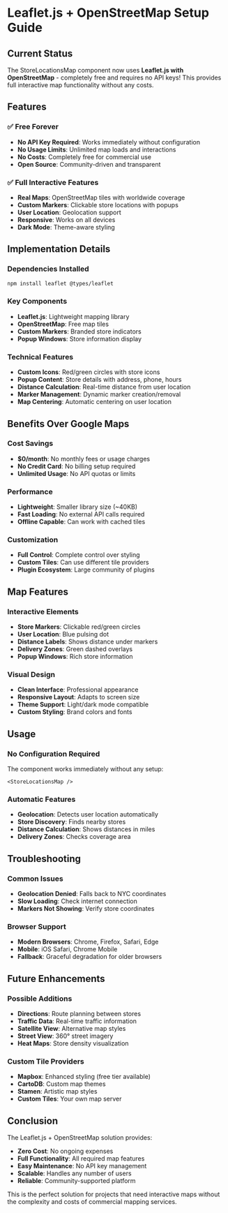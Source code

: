 # Leaflet.js + OpenStreetMap Setup Guide

## Current Status
The StoreLocationsMap component now uses **Leaflet.js with OpenStreetMap** - completely free and requires no API keys! This provides full interactive map functionality without any costs.

## Features

### ✅ Free Forever
- **No API Key Required**: Works immediately without configuration
- **No Usage Limits**: Unlimited map loads and interactions
- **No Costs**: Completely free for commercial use
- **Open Source**: Community-driven and transparent

### ✅ Full Interactive Features
- **Real Maps**: OpenStreetMap tiles with worldwide coverage
- **Custom Markers**: Clickable store locations with popups
- **User Location**: Geolocation support
- **Responsive**: Works on all devices
- **Dark Mode**: Theme-aware styling

## Implementation Details

### Dependencies Installed
```bash
npm install leaflet @types/leaflet
```

### Key Components
- **Leaflet.js**: Lightweight mapping library
- **OpenStreetMap**: Free map tiles
- **Custom Markers**: Branded store indicators
- **Popup Windows**: Store information display

### Technical Features
- **Custom Icons**: Red/green circles with store icons
- **Popup Content**: Store details with address, phone, hours
- **Distance Calculation**: Real-time distance from user location
- **Marker Management**: Dynamic marker creation/removal
- **Map Centering**: Automatic centering on user location

## Benefits Over Google Maps

### Cost Savings
- **$0/month**: No monthly fees or usage charges
- **No Credit Card**: No billing setup required
- **Unlimited Usage**: No API quotas or limits

### Performance
- **Lightweight**: Smaller library size (~40KB)
- **Fast Loading**: No external API calls required
- **Offline Capable**: Can work with cached tiles

### Customization
- **Full Control**: Complete control over styling
- **Custom Tiles**: Can use different tile providers
- **Plugin Ecosystem**: Large community of plugins

## Map Features

### Interactive Elements
- **Store Markers**: Clickable red/green circles
- **User Location**: Blue pulsing dot
- **Distance Labels**: Shows distance under markers
- **Delivery Zones**: Green dashed overlays
- **Popup Windows**: Rich store information

### Visual Design
- **Clean Interface**: Professional appearance
- **Responsive Layout**: Adapts to screen size
- **Theme Support**: Light/dark mode compatible
- **Custom Styling**: Brand colors and fonts

## Usage

### No Configuration Required
The component works immediately without any setup:
```tsx
<StoreLocationsMap />
```

### Automatic Features
- **Geolocation**: Detects user location automatically
- **Store Discovery**: Finds nearby stores
- **Distance Calculation**: Shows distances in miles
- **Delivery Zones**: Checks coverage area

## Troubleshooting

### Common Issues
- **Geolocation Denied**: Falls back to NYC coordinates
- **Slow Loading**: Check internet connection
- **Markers Not Showing**: Verify store coordinates

### Browser Support
- **Modern Browsers**: Chrome, Firefox, Safari, Edge
- **Mobile**: iOS Safari, Chrome Mobile
- **Fallback**: Graceful degradation for older browsers

## Future Enhancements

### Possible Additions
- **Directions**: Route planning between stores
- **Traffic Data**: Real-time traffic information
- **Satellite View**: Alternative map styles
- **Street View**: 360° street imagery
- **Heat Maps**: Store density visualization

### Custom Tile Providers
- **Mapbox**: Enhanced styling (free tier available)
- **CartoDB**: Custom map themes
- **Stamen**: Artistic map styles
- **Custom Tiles**: Your own map server

## Conclusion

The Leaflet.js + OpenStreetMap solution provides:
- **Zero Cost**: No ongoing expenses
- **Full Functionality**: All required map features
- **Easy Maintenance**: No API key management
- **Scalable**: Handles any number of users
- **Reliable**: Community-supported platform

This is the perfect solution for projects that need interactive maps without the complexity and costs of commercial mapping services.

